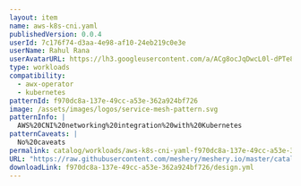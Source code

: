 ```yaml
---
layout: item
name: aws-k8s-cni.yaml
publishedVersion: 0.0.4
userId: 7c176f74-d3aa-4e98-af10-24eb219c0e3e
userName: Rahul Rana
userAvatarURL: https://lh3.googleusercontent.com/a/ACg8ocJqDwcL0l-dPTe8Ic7gU-BoXl2uje2bBhZyCQe52y7upfoZCI43=s96-c
type: workloads
compatibility:
  - awx-operator
  - kubernetes
patternId: f970dc8a-137e-49cc-a53e-362a924bf726
image: /assets/images/logos/service-mesh-pattern.svg
patternInfo: |
  AWS%20CNI%20networking%20integration%20with%20Kubernetes
patternCaveats: |
  No%20caveats
permalink: catalog/workloads/aws-k8s-cni-yaml-f970dc8a-137e-49cc-a53e-362a924bf726.html
URL: "https://raw.githubusercontent.com/meshery/meshery.io/master/catalog/f970dc8a-137e-49cc-a53e-362a924bf726/0.0.4/design.yml"
downloadLink: f970dc8a-137e-49cc-a53e-362a924bf726/design.yml
---
```

